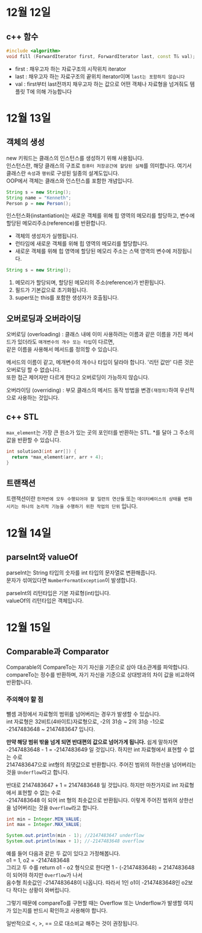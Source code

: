 # 12월 12일
## c++ 함수
```c++
#include <algorithm>
void fill (ForwardIterator first, ForwardIterator last, const T& val);
```
- first : 채우고자 하는 자료구조의 시작위치 iterator 
- last : 채우고자 하는 자료구조의 끝위치 iterator이며 `last는 포함하지 않습니다`  
- val : first부터 last전까지 채우고자 하는 값으로 어떤 객체나 자료형을 넘겨줘도 템플릿 T에 의해 가능합니다  
  
# 12월 13일
## 객체의 생성
new 키워드는 클래스의 인스턴스를 생성하기 위해 사용됩니다.  
인스턴스란, 해당 클래스의 구조로 `컴퓨터 저장공간에 할당된 실체`를 의미합니다. 여기서 클래스란 `속성`과 `행위`로 구성된 일종의 설계도입니다.  
OOP에서 객체는 클래스와 인스턴스를 포함한 개념입니다.  
  
```java
String s = new String();
String name = "Kenneth";
Person p = new Person();
```
인스턴스화(instantiation)는 새로운 객체를 위해 힙 영역의 메모리를 할당하고, 변수에 할당된 메모리주소(reference)를 반환합니다.  
- 객체의 생성자가 실행됩니다.  
- 런타임에 새로운 객체를 위해 힙 영역의 메모리를 할당합니다.  
- 새로운 객체를 위해 힙 영역에 할당된 메모리 주소는 스택 영역의 변수에 저장됩니다.  

```java
String s = new String();
```
1. 메모리가 할당되며, 할당된 메모리의 주소(reference)가 반환됩니다.  
2. 필드가 기본값으로 초기화됩니다.  
3. super또는 this를 포함한 생성자가 호출됩니다.  

## 오버로딩과 오버라이딩  
오버로딩 (overloading) : 클래스 내에 이미 사용하려는 이름과 같은 이름을 가진 메서드가 있더라도 `매개변수의 개수 또는 타입`이 다르면,  
같은 이름을 사용해서 메서드를 정의할 수 있습니다.  

메서드의 이름이 같고, 메개변수의 개수나 타입이 달라야 합니다. '리턴 값만' 다른 것은 오버로딩 할 수 없습니다.  
또한 접근 제어자만 다르게 한다고 오버로딩이 가능하지 않습니다.   

오버라이딩 (overriding) : 부모 클래스의 메서드 동작 방법을 변경`(재정의)`하여 우선적으로 사용하는 것입니다.  

## c++ STL
`max_element`는 가장 큰 원소가 있는 곳의 포인터를 반환하는 STL. *를 달아 그 주소의 값을 반환할 수 있습니다.  
```c++
int solution3(int arr[]) {
  return *max_element(arr, arr + 4);
}
```

## 트랜잭션
트랜잭션이란 `한꺼번에 모두 수행되어야 할 일련의 연산들` 또는 `데이터베이스의 상태를 변화시키는 하나의 논리적 기능을 수행하기 위한 작업의 단위` 입니다.  
  
# 12월 14일
## parseInt와 valueOf
parseInt는 String 타입의 숫자를 int 타입의 문자열로 변환해줍니다.    
문자가 섞여있다면 `NumberFormatException`이 발생합니다.  
  
parseInt의 리턴타입은 기본 자료형(int)입니다.  
valueOf의 리턴타입은 객체입니다.  

# 12월 15일 
## Comparable과 Comparator
Comparable의 CompareTo는 자기 자신을 기준으로 삼아 대소관계를 파악합니다.  
compareTo는 정수를 반환하며, 자기 자신을 기준으로 상대방과의 차이 값을 비교하여 반환합니다.  
  
### 주의해야 할 점
뺄셈 과정에서 자료형의 범위를 넘어버리는 경우가 발생할 수 있습니다.  
int 자료형은 32비트(4바이트)자료형으로, -2의 31승 ~ 2의 31승 -1으로 -2147483648 ~ 2147483647 입니다.  
  
**만약 해당 범위 밖을 넘게 되면 반대편의 값으로 넘어가게 됩니다.**
쉽게 말하자면 -2147483648 - 1 = -2147483649 일 것입니다. 하지만 int 자료형에서 표현할 수 없는 수로  
2147483647으로 int형의 최댓값으로 반환합니다. 주어진 범위의 하한선을 넘어버리는 것을 `Underflow`라고 합니다.  
  
반대로 2147483647 + 1 = 2147483648 일 것입니다. 하지만 마찬가지로 int 자료형에서 표현할 수 없는 수로  
-2147483648 이 되어 int 형의 최솟값으로 반환됩니다. 이렇게 주어진 범위의 상한선을 넘어버리는 것을 `Overflow`라고 합니다.  
  
```java
int min = Integer.MIN_VALUE;
int max = Integer.MAX_VALUE;

System.out.println(min - 1); //2147483647 underflow 
System.out.println(max + 1); //-2147483648 overflow
```
예를 들어 다음과 같은 두 값이 있다고 가정해봅니다.  
o1 = 1, o2 = -2147483648  
그리고 두 수를 return o1 - o2 형식으로 한다면 1 - (-2147483648) = 2147483648 이 되어야 하지만 `Overflow`가 나서  
음수형 최솟값인 -2147483648이 나옵니다. 따라서 1인 o1이 -2147483648인 o2보다 작다는 상황이 와버립니다.  
  
그렇기 때문에 compareTo를 구현할 때는 Overflow 또는 Underflow가 발생할 여지가 있는지를 반드시 확인하고 사용해야 합니다.  
  
일반적으로 <, >, == 으로 대소비교 해주는 것이 권장됩니다.  
  

  











  



